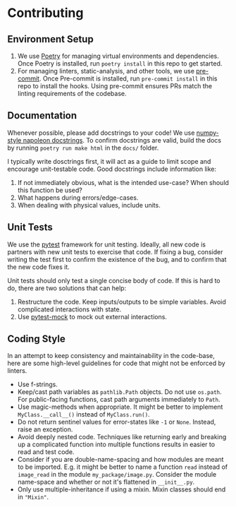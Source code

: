 # Contributing
## Environment Setup

1. We use [Poetry](https://python-poetry.org/docs/#installation) for managing virtual environments and dependencies.
   Once Poetry is installed, run `poetry install` in this repo to get started.
2. For managing linters, static-analysis, and other tools, we use [pre-commit](https://pre-commit.com/#installation).
   Once Pre-commit is installed, run `pre-commit install` in this repo to install the hooks.
   Using pre-commit ensures PRs match the linting requirements of the codebase.

## Documentation
Whenever possible, please add docstrings to your code!
We use [numpy-style napoleon docstrings](https://sphinxcontrib-napoleon.readthedocs.io/en/latest/#google-vs-numpy).
To confirm docstrings are valid, build the docs by running `poetry run make html` in the `docs/` folder.

I typically write dosctrings first, it will act as a guide to limit scope and encourage unit-testable code.
Good docstrings include information like:

1. If not immediately obvious, what is the intended use-case? When should this function be used?
2. What happens during errors/edge-cases.
3. When dealing with physical values, include units.

## Unit Tests
We use the [pytest](https://docs.pytest.org/) framework for unit testing. Ideally, all new code is partners with
new unit tests to exercise that code. If fixing a bug, consider writing the test first to confirm the existence of the
bug, and to confirm that the new code fixes it.

Unit tests should only test a single concise body of code. If this is hard to do, there are two solutions that can help:
1. Restructure the code. Keep inputs/outputs to be simple variables. Avoid complicated interactions with state.
2. Use [pytest-mock](https://pytest-mock.readthedocs.io/en/latest/) to mock out external interactions.

## Coding Style
In an attempt to keep consistency and maintainability in the code-base, here are some high-level guidelines for code that might not be enforced by linters.

* Use f-strings.
* Keep/cast path variables as `pathlib.Path` objects.
  Do not use `os.path`.
  For public-facing functions, cast path arguments immediately to `Path`.
* Use magic-methods when appropriate. It might be better to implement ``MyClass.__call__()`` instead of ``MyClass.run()``.
* Do not return sentinel values for error-states like `-1` or `None`. Instead, raise an exception.
* Avoid deeply nested code. Techniques like returning early and breaking up a complicated function into multiple functions results in easier to read and test code.
* Consider if you are double-name-spacing and how modules are meant to be imported.
  E.g. it might be better to name a function `read` instead of `image_read` in the module `my_package/image.py`.
  Consider the module name-space and whether or not it's flattened in `__init__.py`.
* Only use multiple-inheritance if using a mixin. Mixin classes should end in `"Mixin"`.
